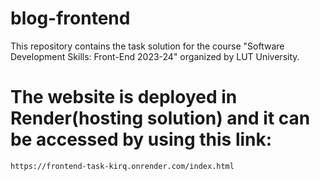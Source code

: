 # blog-frontend
This repository contains the task solution for the course "Software Development Skills: Front-End 2023-24" organized by LUT University.

# The website is deployed in Render(hosting solution) and it can be accessed by using this link:
`https://frontend-task-kirq.onrender.com/index.html`

